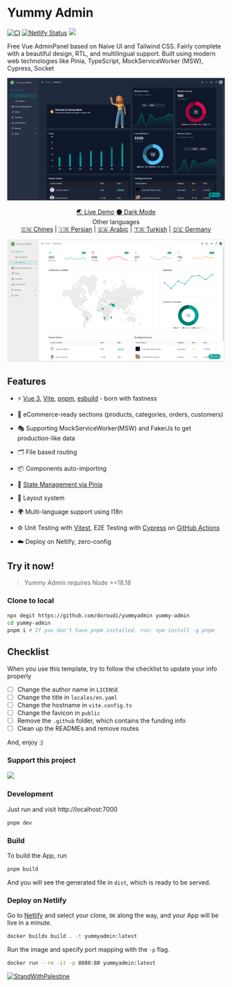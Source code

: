 # Yummy Admin

[![CI](https://github.com/doroudi/YummyAdmin/actions/workflows/ci.yml/badge.svg)](https://github.com/doroudi/YummyAdmin/actions/workflows/ci.yml)
[![Netlify Status](https://api.netlify.com/api/v1/badges/24e54305-5d97-447e-adba-ed0a7c18513e/deploy-status)](https://app.netlify.com/sites/yummy-admin/deploys)
<a href="https://coff.ee/yummyui"><img src="https://www.buymeacoffee.com/assets/img/custom_images/yellow_img.png" height="20px"></a>



Free Vue AdminPanel based on Naive UI and Tailwind CSS. Fairly complete with a beautiful design, RTL, and multilingual support.
Built using modern web technologies like Pinia, TypeScript, MockServiceWorker (MSW), Cypress, Socket

![Preview](/docs/banner-dark.png "Preview")

<p align='center'>
   <a href="https://yummy-admin.netlify.app/">🌏 Live Demo</a>
   <a href="https://yummy-admin.netlify.app?theme=dark">🌑 Dark Mode</a>
   <br>
   Other languages <br />
   <a href="https://yummy-admin.netlify.app?lang=ch">🇨🇳 Chines</a> |
   <a href="https://yummy-admin.netlify.app?lang=fa">🇮🇷 Persian</a> |
   <a href="https://yummy-admin.netlify.app?lang=ar">🇸🇦 Arabic</a> |
   <a href="https://yummy-admin.netlify.app?lang=tr">🇹🇷 Turkish</a> |
   <a href="https://yummy-admin.netlify.app?lang=de">🇩🇪 Germany</a>
</p>

![Preview](/docs/banner-light.png "Preview Light")

## Features

- ⚡️ [Vue 3](https://github.com/vuejs/core), [Vite](https://github.com/vitejs/vite), [pnpm](https://pnpm.io/), [esbuild](https://github.com/evanw/esbuild) - born with fastness
- 🛒 eCommerce-ready sections (products, categories, orders, customers)

- 🎭 Supporting MockServiceWorker(MSW) and FakerJs to get production-like data
- 🗂 File based routing

- 📦 Components auto-importing

- 🍍 [State Management via Pinia](https://pinia.vuejs.org/)

- 📑 Layout system

- 🌍 Multi-language support using I18n

- ⚙️ Unit Testing with [Vitest](https://github.com/vitest-dev/vitest), E2E Testing with [Cypress](https://cypress.io/) on [GitHub Actions](https://github.com/features/actions)

- ☁️ Deploy on Netlify, zero-config

## Try it now!

> Yummy Admin requires Node >=18.18

### Clone to local

```bash
npx degit https://github.com/doroudi/yummyadmin yummy-admin
cd yummy-admin
pnpm i # If you don't have pnpm installed, run: npm install -g pnpm
```

## Checklist

When you use this template, try to follow the checklist to update your info properly

- [ ] Change the author name in `LICENSE`
- [ ] Change the title in `locales/en.yaml`
- [ ] Change the hostname in `vite.config.ts`
- [ ] Change the favicon in `public`
- [ ] Remove the `.github` folder, which contains the funding info
- [ ] Clean up the READMEs and remove routes

And, enjoy :)


### Support this project

<a href="https://www.buymeacoffee.com/ericdolch"><img src="https://www.buymeacoffee.com/assets/img/custom_images/orange_img.png"></a>

### Development

Just run and visit http://localhost:7000

```bash
pnpm dev
```

### Build

To build the App, run

```bash
pnpm build
```

And you will see the generated file in `dist`, which is ready to be served.

### Deploy on Netlify

Go to [Netlify](https://app.netlify.com/start) and select your clone, `OK` along the way, and your App will be live in a minute.

```bash
docker buildx build . -t yummyadmin:latest
```

Run the image and specify port mapping with the `-p` flag.

```bash
docker run --rm -it -p 8080:80 yummyadmin:latest
```

[![StandWithPalestine](https://raw.githubusercontent.com/Safouene1/support-palestine-banner/master/StandWithPalestine.svg)](https://techforpalestine.org/learn-more)
